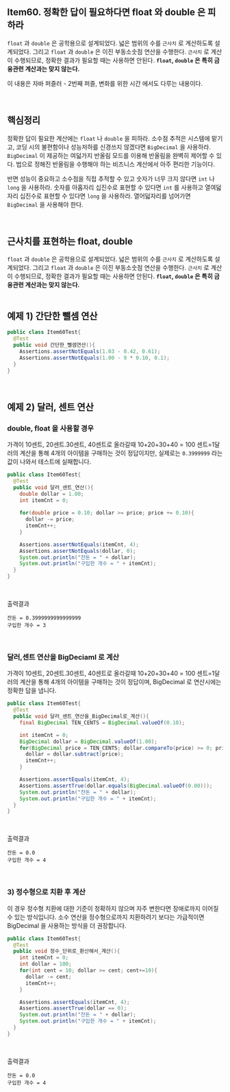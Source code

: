 ## Item60. 정확한 답이 필요하다면 float 와 double 은 피하라

`float` 과 `double` 은 공학용으로 설계되었다.  넓은 범위의 수를 `근사치` 로 계산하도록 설계되었다. 그리고 `float` 과 `double` 은 이진 부동소숫점 연산을 수행한다. `근사치` 로 계산이 수행되므로, 정확한 결과가 필요할 때는 사용하면 안된다. **`float`, `double` 은 특히 금융관련 계산과는 맞지 않는다.**<br>

이 내용은 자바 퍼즐러 - 2번째 퍼즐, 변화를 위한 시간 에서도 다루는 내용이다. <br/>

<br/>



## 핵심정리

정확한 답이 필요한 계산에는 `float` 나 `double` 을 피하라. 소수점 추적은 시스템에 맡기고, 코딩 시의 불편함이나 성능저하를 신경쓰지 않겠다면 `BigDecimal` 을 사용하라. `BigDecimal` 이 제공하는 여덟가지 반올림 모드를 이용해 반올림을 완벽히 제어할 수 있다. 법으로 정해진 반올림을 수행해야 하는 비즈니스 계산에서 아주 편리한 기능이다.<br>

반면 성능이 중요하고 소수점을 직접 추적할 수 있고 숫자가 너무 크지 않다면 `int` 나 `long` 을 사용하라. 숫자를 아홉자리 십진수로 표현할 수 있다면 `int` 를 사용하고 열여덟 자리 십진수로 표현할 수 있다면 `long` 을 사용하라. 열어덟자리를 넘어가면 `BigDecimal` 을 사용해야 한다.<br>

<br/>



## 근사치를 표현하는 float, double

`float` 과 `double` 은 공학용으로 설계되었다.  넓은 범위의 수를 `근사치` 로 계산하도록 설계되었다. 그리고 `float` 과 `double` 은 이진 부동소숫점 연산을 수행한다. `근사치` 로 계산이 수행되므로, 정확한 결과가 필요할 때는 사용하면 안된다. **`float`, `double` 은 특히 금융관련 계산과는 맞지 않는다.**<br>
<br>



## 예제 1) 간단한 뺄셈 연산

```java
public class Item60Test{
  @Test
  public void 간단한_뺄셈연산(){
    Assertions.assertNotEquals(1.03 - 0.42, 0.61);
    Assertions.assertNotEquals(1.00 - 9 * 0.10, 0.1);
  }
}
```

<br/>



## 예제 2) 달러, 센트 연산

### double, float 을 사용할 경우

가격이 10센트, 20센트.30센트, 40센트로 올라갈때 10+20+30+40 = 100 센트=1달러의 계산을 통해 4개의 아이템을 구매하는 것이 정답이지만, 실제로는 `0.3999999` 라는 값이 나와서 테스트에 실패합니다.

```java
public class Item60Test{
  @Test
  public void 달러_센트_연산(){
    double dollar = 1.00;
    int itemCnt = 0;
    
    for(double price = 0.10; dollar >= price; price += 0.10){
      dollar -= price;
      itemCnt++;
    }

    Assertions.assertNotEquals(itemCnt, 4);
    Assertions.assertNotEquals(dollar, 0);
    System.out.println("잔돈 = " + dollar);
    System.out.println("구입한 개수 = " + itemCnt);
  }
}
```

<br/>



출력결과

```plain
잔돈 = 0.3999999999999999
구입한 개수 = 3
```

<br/>



### 달러,센트 연산을 BigDeciaml 로 계산

가격이 10센트, 20센트.30센트, 40센트로 올라갈때 10+20+30+40 = 100 센트=1달러의 계산을 통해 4개의 아이템을 구매하는 것이 정답이며, BigDecimal 로 연산시에는 정확한 답을 냅니다.

```java
public class Item60Test{
  @Test
  public void 달러_센트_연산을_BigDecimal로_계산(){
    final BigDecimal TEN_CENTS = BigDecimal.valueOf(0.10);

    int itemCnt = 0;
    BigDecimal dollar = BigDecimal.valueOf(1.00);
    for(BigDecimal price = TEN_CENTS; dollar.compareTo(price) >= 0; price = price.add(TEN_CENTS)){
      dollar = dollar.subtract(price);
      itemCnt++;
    }

    Assertions.assertEquals(itemCnt, 4);
    Assertions.assertTrue(dollar.equals(BigDecimal.valueOf(0.00)));
    System.out.println("잔돈 = " + dollar);
    System.out.println("구입한 개수 = " + itemCnt);
  }
}
```

<br/>



출력결과

```plain
잔돈 = 0.0
구입한 개수 = 4
```

<br/>



### 3) 정수형으로 치환 후 계산

이 경우 정수형 치환에 대한 기준이 정확하지 않으며 자주 변한다면 장애로까지 이어질 수 있는 방식입니다. 소수 연산을 정수형으로까지 치환하려기 보다는 가급적이면 BigDecimal 을 사용하는 방식을 더 권장합니다.<br/>

```java
public class Item60Test{
  @Test
  public void 정수_단위로_환산해서_계산(){
    int itemCnt = 0;
    int dollar = 100;
    for(int cent = 10; dollar >= cent; cent+=10){
      dollar -= cent;
      itemCnt++;
    }

    Assertions.assertEquals(itemCnt, 4);
    Assertions.assertTrue(dollar == 0);
    System.out.println("잔돈 = " + dollar);
    System.out.println("구입한 개수 = " + itemCnt);
  }
}
```

<br/>



출력결과

```plain
잔돈 = 0.0
구입한 개수 = 4
```



